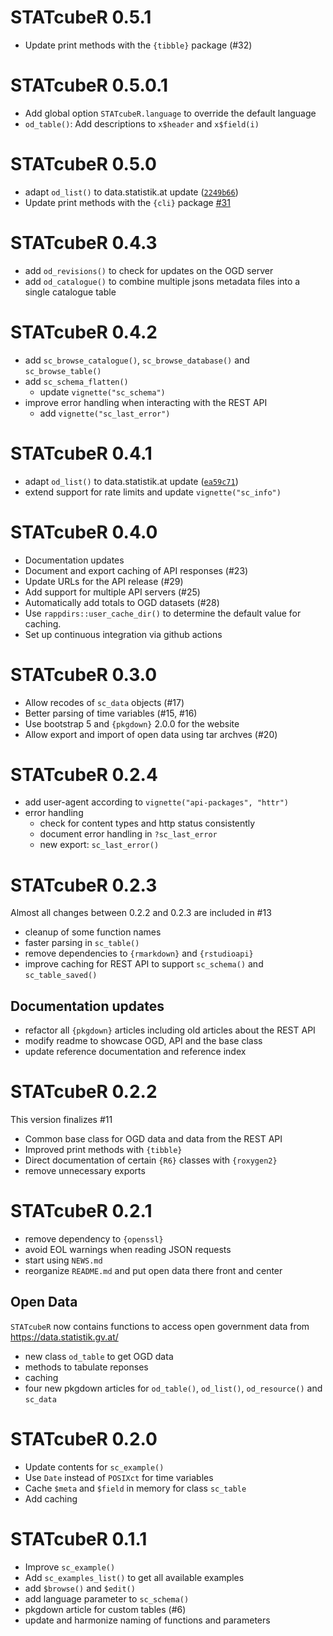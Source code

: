 # STATcubeR 0.5.1

* Update print methods with the `{tibble}` package (#32)

# STATcubeR 0.5.0.1

* Add global option `STATcubeR.language` to override the default language
* `od_table()`: Add descriptions to `x$header` and `x$field(i)`

# STATcubeR 0.5.0

* adapt `od_list()` to data.statistik.at update ([`2249b66`](https://github.com/statistikat/STATcubeR/commit/2249b6607cb822a4aac56c6258cbe967832171f1))
* Update print methods with the `{cli}` package [#31](https://github.com/statistikat/STATcubeR/pull/31)

# STATcubeR 0.4.3

* add `od_revisions()` to check for updates on the OGD server
* add `od_catalogue()` to combine multiple jsons metadata files
  into a single catalogue table

# STATcubeR 0.4.2

* add `sc_browse_catalogue()`, `sc_browse_database()` and `sc_browse_table()`
* add `sc_schema_flatten()`
   * update `vignette("sc_schema")`
* improve error handling when interacting with the REST API
   * add `vignette("sc_last_error")`

# STATcubeR 0.4.1

* adapt `od_list()` to data.statistik.at update ([`ea59c71`](https://github.com/statistikat/STATcubeR/commit/ea59c718edec373ba71074005099ef519033bf51))
* extend support for rate limits and update `vignette("sc_info")`

# STATcubeR 0.4.0

* Documentation updates
* Document and export caching of API responses (#23)
* Update URLs for the API release (#29)
* Add support for multiple API servers (#25)
* Automatically add totals to OGD datasets (#28)
* Use `rappdirs::user_cache_dir()` to determine the
  default value for caching.
* Set up continuous integration via github actions

# STATcubeR 0.3.0

* Allow recodes of `sc_data` objects (#17)
* Better parsing of time variables (#15, #16)
* Use bootstrap 5  and `{pkgdown}` 2.0.0 for the website
* Allow export and import of open data using tar archves (#20)

# STATcubeR 0.2.4

* add user-agent according to `vignette("api-packages", "httr")`
* error handling
   * check for content types and http status consistently
   * document error handling in `?sc_last_error`
   * new export: `sc_last_error()`

# STATcubeR 0.2.3

Almost all changes between 0.2.2 and 0.2.3 are included in #13

* cleanup of some function names
* faster parsing in `sc_table()`
* remove dependencies to `{rmarkdown}` and `{rstudioapi}`
* improve caching for REST API to support `sc_schema()` and `sc_table_saved()`

## Documentation updates

* refactor all `{pkgdown}` articles including old articles about the REST API
* modify readme to showcase OGD, API and the base class
* update reference documentation and reference index

# STATcubeR 0.2.2

This version finalizes #11

* Common base class for OGD data and data from the REST API
* Improved print methods with `{tibble}`
* Direct documentation of certain `{R6}` classes with `{roxygen2}`
* remove unnecessary exports

# STATcubeR 0.2.1

* remove dependency to `{openssl}`
* avoid EOL warnings when reading JSON requests
* start using `NEWS.md`
* reorganize `README.md` and put open data there front and center

## Open Data

`STATcubeR` now contains functions to access open government data from
https://data.statistik.gv.at/

* new class `od_table` to get OGD data
* methods to tabulate reponses
* caching
* four new pkgdown articles for `od_table()`, `od_list()`, `od_resource()` and `sc_data`

# STATcubeR 0.2.0

* Update contents for `sc_example()`
* Use `Date` instead of `POSIXct` for time variables
* Cache `$meta` and `$field` in memory for class `sc_table`
* Add caching

# STATcubeR 0.1.1

* Improve `sc_example()`
* Add `sc_examples_list()` to get all available examples
* add `$browse()` and `$edit()`
* add language parameter to `sc_schema()`
* pkgdown article for custom tables (#6)
* update and harmonize naming of functions and parameters

